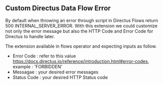 ## Custom Directus Data Flow Error

By default when throwing an error through script in Directus Flows return 500 INTERNAL_SERVER_ERROR. With this extension we could customize not only the error message but also the HTTP Code and Error Code for Directus to handle later.

The extension available in flows operator and expecting inputs as follow.
- Error Code : refer to this value https://docs.directus.io/reference/introduction.html#error-codes, example : 'FORBIDDEN'
- Messagae : your desired error messages
- Status Code : your desired HTTP Status code